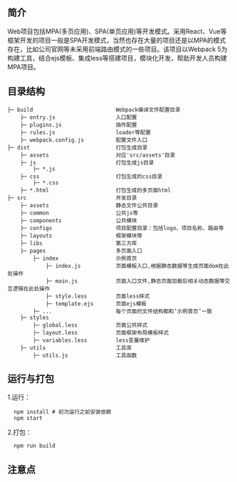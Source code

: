 ## 简介

Web项目包括MPA(多页应用)、SPA(单页应用)等开发模式。采用React、Vue等框架开发的项目一般是SPA开发模式，当然也存在大量的项目还是以MPA的模式存在，比如公司官网等未采用前端路由模式的一些项目。该项目以Webpack 5为构建工具，结合ejs模板、集成less等搭建项目，模块化开发，帮助开发人员构建MPA项目。


## 目录结构
```
├─ build                          Webpack编译文件配置目录   
    ├─ entry.js                   入口配置
    ├─ plugins.js                 插件配置
    ├─ rules.js                   loader等配置
    ├─ webpack.config.js          配置文件入口
├─ dist                           打包生成目录
    ├─ assets                     对应'src/assets'目录
    ├─ js                         打包生成js目录
        ├─ *.js
    ├─ css                        打包生成的css目录
        ├─ *.css
    ├─ *.html                     打包生成的多页面html
├─ src                            开发目录
    ├─ assets                     静态文件公共目录
    ├─ common                     公共js等
    ├─ components                 公共模块
    ├─ configs                    项目配置目录：包括logo、项目名称、路由等
    ├─ layouts                    框架模块等
    ├─ libs                       第三方库
    ├─ pages                      多页面入口
        ├─ index                  示例首页
            ├─ index.js           页面模板入口,根据静态数据等生成页面dom在此处操作
            ├─ main.js            页面入口文件,静态页面加载后相关动态数据等交互逻辑在此处操作
            ├─ style.less         页面less样式
            ├─ template.ejs       页面ejs模板
        ├─ ...                    每个页面的文件结构都和‘示例首页’一致
    ├─ styles
        ├─ global.less            页面公共样式
        ├─ layout.less            页面框架布局模板样式
        ├─ variables.less         less变量维护
    ├─ utils                      工具库
        ├─ utils.js               工具函数

```

## 运行与打包
  1.运行：
  ```
    npm install # 初次运行之前安装依赖
    npm start
  ```
  2.打包：
  ```
    npm run build
  ```

## 注意点
